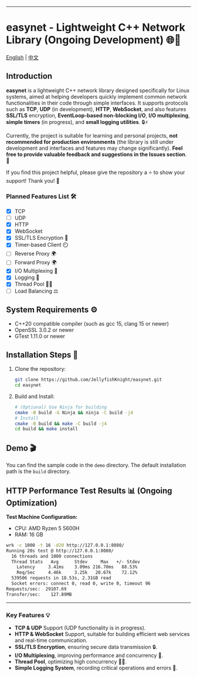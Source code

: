 
---

# easynet - Lightweight C++ Network Library (Ongoing Development) 🌐🚀

[English](README.md) | [中文](README_zh.md)

## Introduction

**easynet** is a lightweight C++ network library designed specifically for Linux systems, aimed at helping developers quickly implement common network functionalities in their code through simple interfaces. It supports protocols such as **TCP**, **UDP** (in development), **HTTP**, **WebSocket**, and also features **SSL/TLS** encryption, **EventLoop-based non-blocking I/O**, **I/O multiplexing**, **simple timers** (in progress), and **small logging utilities**. 🔒⚡

Currently, the project is suitable for learning and personal projects, **not recommended for production environments** (the library is still under development and interfaces and features may change significantly). **Feel free to provide valuable feedback and suggestions in the Issues section**. 💬

If you find this project helpful, please give the repository a ⭐️ to show your support! Thank you! 🙏

### Planned Features List 🛠️

- [x] TCP
- [ ] UDP
- [x] HTTP
- [x] WebSocket
- [x] SSL/TLS Encryption 🔐
- [x] Timer-based Client ⏲️
- [ ] Reverse Proxy 🌍
- [ ] Forward Proxy 🌍
- [x] I/O Multiplexing 🔄
- [x] Logging 📝
- [x] Thread Pool 🏋️‍♂️
- [ ] Load Balancing ⚖️

## System Requirements ⚙️

- C++20 compatible compiler (such as gcc 15, clang 15 or newer)
- OpenSSL 3.0.2 or newer
- GTest 1.11.0 or newer

## Installation Steps 🔧

1. Clone the repository:
   ```bash
   git clone https://github.com/JellyfishKnight/easynet.git
   cd easynet
   ```

2. Build and Install:
   ```bash
   # (Optional) Use Ninja for building
   cmake -B build -G Ninja && ninja -C build -j4
   # Install
   cmake -B build && make -C build -j4
   cd build && make install
   ```

## Demo 🎬

You can find the sample code in the `demo` directory. The default installation path is the `build` directory.

## HTTP Performance Test Results 📊 (Ongoing Optimization)

**Test Machine Configuration:**  
- CPU: AMD Ryzen 5 5600H  
- RAM: 16 GB  

```bash
wrk -c 1000 -t 16 -d20 http://127.0.0.1:8080/
Running 20s test @ http://127.0.0.1:8080/
  16 threads and 1000 connections
  Thread Stats   Avg      Stdev     Max   +/- Stdev
    Latency     3.41ms    3.09ms 216.70ms   88.53%
    Req/Sec     4.46k     3.25k   20.67k    72.12%
  539506 requests in 18.53s, 2.31GB read
  Socket errors: connect 0, read 0, write 0, timeout 96
Requests/sec:  29107.69
Transfer/sec:    127.89MB
```

---

### Key Features 💡

- **TCP & UDP** Support (UDP functionality is in progress).
- **HTTP & WebSocket** Support, suitable for building efficient web services and real-time communication.
- **SSL/TLS Encryption**, ensuring secure data transmission 🔒.
- **I/O Multiplexing**, improving performance and concurrency 🔄.
- **Thread Pool**, optimizing high concurrency 🏋️‍♂️.
- **Simple Logging System**, recording critical operations and errors 📝.
